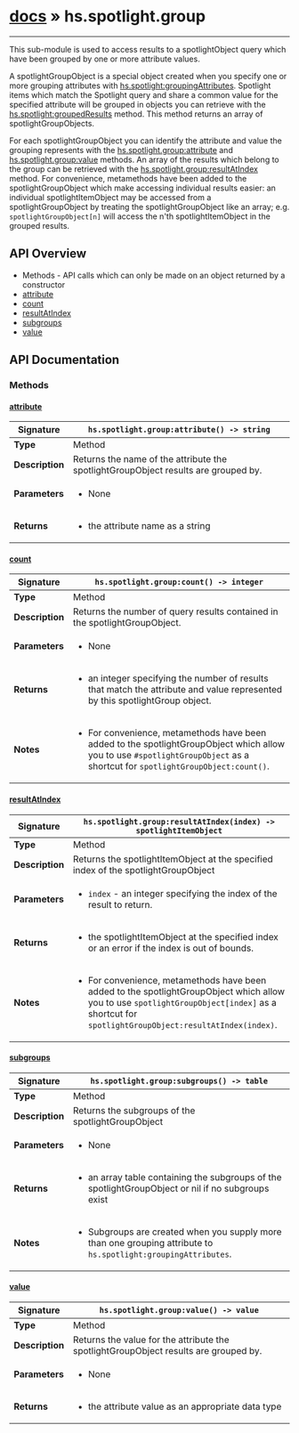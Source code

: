 # [docs](index.md) » hs.spotlight.group
---

This sub-module is used to access results to a spotlightObject query which have been grouped by one or more attribute values.

A spotlightGroupObject is a special object created when you specify one or more grouping attributes with [hs.spotlight:groupingAttributes](#groupingAttributes). Spotlight items which match the Spotlight query and share a common value for the specified attribute will be grouped in objects you can retrieve with the [hs.spotlight:groupedResults](#groupedResults) method. This method returns an array of spotlightGroupObjects.

For each spotlightGroupObject you can identify the attribute and value the grouping represents with the [hs.spotlight.group:attribute](#attribute) and [hs.spotlight.group:value](#value) methods.  An array of the results which belong to the group can be retrieved with the [hs.spotlight.group:resultAtIndex](#resultAtIndex) method.  For convenience, metamethods have been added to the spotlightGroupObject which make accessing individual results easier:  an individual spotlightItemObject may be accessed from a spotlightGroupObject by treating the spotlightGroupObject like an array; e.g. `spotlightGroupObject[n]` will access the n'th spotlightItemObject in the grouped results.

## API Overview
* Methods - API calls which can only be made on an object returned by a constructor
 * [attribute](#attribute)
 * [count](#count)
 * [resultAtIndex](#resultatindex)
 * [subgroups](#subgroups)
 * [value](#value)

## API Documentation

### Methods

#### [attribute](#attribute)
| <span style="text-align: left;">**Signature**</span> | <span style="text-align: left;">`hs.spotlight.group:attribute() -> string` </span>                                                |
| -----------------------------------------------------|---------------------------------------------------------------------------------------------------------|
| **Type**                                             | Method                                                                                         |
| **Description**                                      | Returns the name of the attribute the spotlightGroupObject results are grouped by.                                                                                         |
| **Parameters**                                       | <ul><li>None</li></ul> |
| **Returns**                                          | <ul><li>the attribute name as a string</li></ul>          |

#### [count](#count)
| <span style="text-align: left;">**Signature**</span> | <span style="text-align: left;">`hs.spotlight.group:count() -> integer` </span>                                                |
| -----------------------------------------------------|---------------------------------------------------------------------------------------------------------|
| **Type**                                             | Method                                                                                         |
| **Description**                                      | Returns the number of query results contained in the spotlightGroupObject.                                                                                         |
| **Parameters**                                       | <ul><li>None</li></ul> |
| **Returns**                                          | <ul><li>an integer specifying the number of results that match the attribute and value represented by this spotlightGroup object.</li></ul>          |
| **Notes**                                            | <ul><li>For convenience, metamethods have been added to the spotlightGroupObject which allow you to use `#spotlightGroupObject` as a shortcut for `spotlightGroupObject:count()`.</li></ul>                |

#### [resultAtIndex](#resultatindex)
| <span style="text-align: left;">**Signature**</span> | <span style="text-align: left;">`hs.spotlight.group:resultAtIndex(index) -> spotlightItemObject` </span>                                                |
| -----------------------------------------------------|---------------------------------------------------------------------------------------------------------|
| **Type**                                             | Method                                                                                         |
| **Description**                                      | Returns the spotlightItemObject at the specified index of the spotlightGroupObject                                                                                         |
| **Parameters**                                       | <ul><li>`index` - an integer specifying the index of the result to return.</li></ul> |
| **Returns**                                          | <ul><li>the spotlightItemObject at the specified index or an error if the index is out of bounds.</li></ul>          |
| **Notes**                                            | <ul><li>For convenience, metamethods have been added to the spotlightGroupObject which allow you to use `spotlightGroupObject[index]` as a shortcut for `spotlightGroupObject:resultAtIndex(index)`.</li></ul>                |

#### [subgroups](#subgroups)
| <span style="text-align: left;">**Signature**</span> | <span style="text-align: left;">`hs.spotlight.group:subgroups() -> table` </span>                                                |
| -----------------------------------------------------|---------------------------------------------------------------------------------------------------------|
| **Type**                                             | Method                                                                                         |
| **Description**                                      | Returns the subgroups of the spotlightGroupObject                                                                                         |
| **Parameters**                                       | <ul><li>None</li></ul> |
| **Returns**                                          | <ul><li>an array table containing the subgroups of the spotlightGroupObject or nil if no subgroups exist</li></ul>          |
| **Notes**                                            | <ul><li>Subgroups are created when you supply more than one grouping attribute to `hs.spotlight:groupingAttributes`.</li></ul>                |

#### [value](#value)
| <span style="text-align: left;">**Signature**</span> | <span style="text-align: left;">`hs.spotlight.group:value() -> value` </span>                                                |
| -----------------------------------------------------|---------------------------------------------------------------------------------------------------------|
| **Type**                                             | Method                                                                                         |
| **Description**                                      | Returns the value for the attribute the spotlightGroupObject results are grouped by.                                                                                         |
| **Parameters**                                       | <ul><li>None</li></ul> |
| **Returns**                                          | <ul><li>the attribute value as an appropriate data type</li></ul>          |

